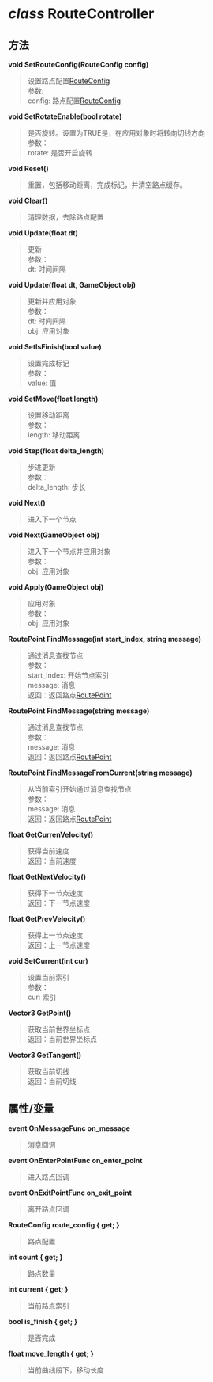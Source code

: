 *class* RouteController
=======================

方法
----

**void SetRouteConfig(RouteConfig config)**
> 设置路点配置[RouteConfig](api_route_config.md)  
> 参数:  
>       config: 路点配置[RouteConfig](api_route_config.md)  

**void SetRotateEnable(bool rotate)**
> 是否旋转。设置为TRUE是，在应用对象时将转向切线方向  
> 参数：  
>       rotate: 是否开启旋转  

**void Reset()**
> 重置，包括移动距离，完成标记，并清空路点缓存。  

**void Clear()**
> 清理数据，去除路点配置  

**void Update(float dt)**
> 更新  
> 参数：  
>       dt: 时间间隔  

**void Update(float dt, GameObject obj)**
> 更新并应用对象  
> 参数：  
>       dt: 时间间隔  
>       obj: 应用对象  
  
**void SetIsFinish(bool value)**
> 设置完成标记  
> 参数：  
>       value: 值  

**void SetMove(float length)**
> 设置移动距离  
> 参数：  
>       length: 移动距离  

**void Step(float delta_length)**
> 步进更新  
> 参数：  
>       delta_length: 步长  

**void Next()**
> 进入下一个节点  

**void Next(GameObject obj)**
> 进入下一个节点并应用对象  
> 参数：  
>       obj: 应用对象  

**void Apply(GameObject obj)**
> 应用对象  
> 参数：  
>       obj: 应用对象  

**RoutePoint FindMessage(int start_index, string message)**
> 通过消息查找节点  
> 参数：   
>       start_index: 开始节点索引  
>       message: 消息  
> 返回：返回路点[RoutePoint](api_route_point.md)

**RoutePoint FindMessage(string message)**
> 通过消息查找节点  
> 参数：  
>       message: 消息  
> 返回：返回路点[RoutePoint](api_route_point.md)

**RoutePoint FindMessageFromCurrent(string message)**
> 从当前索引开始通过消息查找节点  
> 参数：  
>       message: 消息  
> 返回：返回路点[RoutePoint](api_route_point.md)

**float GetCurrenVelocity()**
> 获得当前速度  
> 返回：当前速度

**float GetNextVelocity()**
> 获得下一节点速度  
> 返回：下一节点速度

**float GetPrevVelocity()**
> 获得上一节点速度  
> 返回：上一节点速度

**void SetCurrent(int cur)**
> 设置当前索引  
> 参数：  
>       cur: 索引

**Vector3 GetPoint()**
> 获取当前世界坐标点  
> 返回：当前世界坐标点

**Vector3 GetTangent()**
> 获取当前切线  
> 返回：当前切线

属性/变量
---------

**event OnMessageFunc on_message**
> 消息回调

**event OnEnterPointFunc on_enter_point**
> 进入路点回调

**event OnExitPointFunc on_exit_point**
> 离开路点回调

**RouteConfig route_config { get; }**
> 路点配置

**int count { get; }**
> 路点数量

**int current { get; }**
> 当前路点索引

**bool is_finish { get; }**
> 是否完成

**float move_length { get; }**
> 当前曲线段下，移动长度